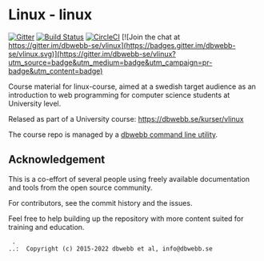 Linux - linux
===================

[![Gitter](https://badges.gitter.im/Join%20Chat.svg)](https://gitter.im/mosbth/linux?utm_source=badge&utm_medium=badge&utm_campaign=pr-badge&utm_content=body_badge)
[![Build Status](https://travis-ci.org/dbwebb-se/linux.svg?branch=master)](https://travis-ci.org/dbwebb-se/linux)
[![CircleCI](https://circleci.com/gh/dbwebb-se/linux.svg?style=svg)](https://circleci.com/gh/dbwebb-se/linux) [![Join the chat at https://gitter.im/dbwebb-se/vlinux](https://badges.gitter.im/dbwebb-se/vlinux.svg)](https://gitter.im/dbwebb-se/vlinux?utm_source=badge&utm_medium=badge&utm_campaign=pr-badge&utm_content=badge)


Course material for linux-course, aimed at a swedish target audience as an introduction to web programming for computer science students at University level.

Relased as part of a University course: https://dbwebb.se/kurser/vlinux

The course repo is managed by a [dbwebb command line utility](https://dbwebb.se/dbwebb-cli).



Acknowledgement
-------------------

This is a co-effort of several people using freely available documentation and tools from the open source community.

For contributors, see the commit history and the issues.

Feel free to help building up the repository with more content suited for training and education.



```
 .
..:  Copyright (c) 2015-2022 dbwebb et al, info@dbwebb.se
```
